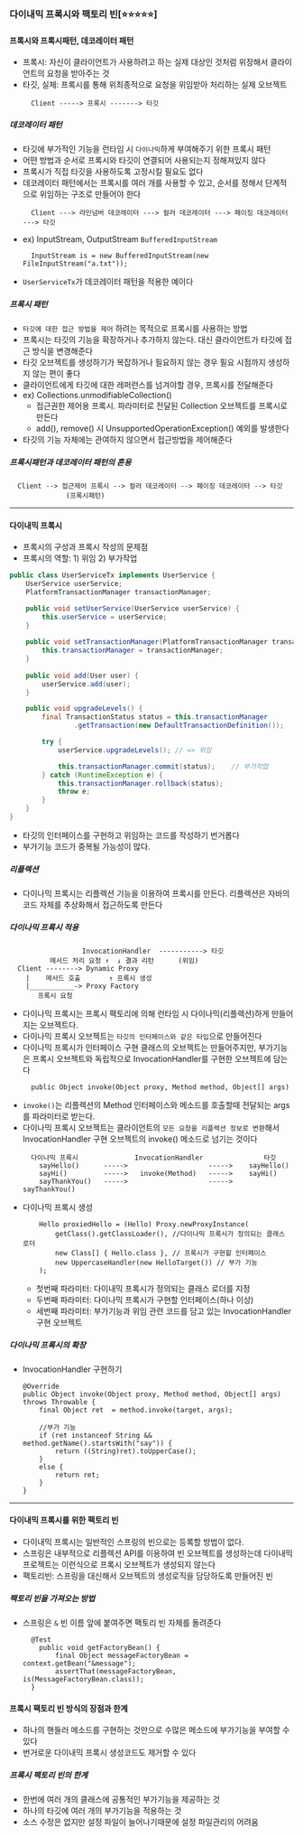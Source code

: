 ### 다이내믹 프록시와 팩토리 빈[⭐⭐⭐⭐⭐️️️]

#### 프록시와 프록시패턴, 데코레이터 패턴
- 프록시: 자신이 클라이언트가 사용하려고 하는 실제 대상인 것처럼 위장해서 클라이언트의 요청을 받아주는 것
- 타깃, 실체: 프록시를 통해 위최종적으로 요청을 위임받아 처리하는 실제 오브젝트 
  ```text
    Client -----> 프록시 -------> 타깃 
  ```

##### 데코레이터 패턴
- 타깃에 부가적인 기능을 런타임 시 `다이나믹`하게 부여해주기 위한 프록시 패턴
- 어떤 방법과 순서로 프록시와 타깃이 연결되어 사용되는지 정해져있지 않다
- 프록시가 직접 타깃을 사용하도록 고정시킬 필요도 없다
- 데코레이터 패턴에서는 프록시를 여러 개를 사용할 수 있고, 순서를 정해서 단계적으로 위임하는 구조로 만들어야 한다
  ```text
    Client ---> 라인넘버 데코레이터 ---> 컬러 데코레이터 ---> 페이징 데코레이터 ---> 타깃
  ```
- ex) InputStream, OutputStream `BufferedInputStream`
  ```text
    InputStream is = new BufferedInputStream(new FileInputStream("a.txt"));
  ```
- `UserServiceTx`가 데코레이터 패턴을 적용한 예이다

##### 프록시 패턴
- `타깃에 대한 접근 방법을 제어` 하려는 목적으로 프록시를 사용하는 방법
- 프록시는 타깃의 기능을 확장하거나 추가하지 않는다. 대신 클라이언트가 타깃에 접근 방식을 변경해준다
- 타깃 오브젝트를 생성하기가 복잡하거나 필요하지 않는 경우 필요 시점까지 생성하지 않는 편이 좋다
- 클라이언트에게 타깃에 대한 레퍼런스를 넘겨야할 경우, 프록시를 전달해준다
- ex) Collections.unmodifiableCollection()
  - 접근권한 제어용 프록시. 파라미터로 전달된 Collection 오브젝트를 프록시로 만든다
  - add(), remove() 시 UnsupportedOperationException() 예외를 발생한다
- 타깃의 기능 자체에는 관여하지 않으면서 접근방법을 제어해준다
 
##### 프록시패턴과 데코레이터 패턴의 혼용
```text
  Client --> 접근제어 프록시 --> 컬러 데코레이터 --> 페이징 데코레이터 --> 타깃 
              (프록시패턴)           
```
---
####  다이내믹 프록시
- 프록시의 구성과 프록시 작성의 문제점
- 프록시의 역할: 1) 위임 2) 부가작업
```java
public class UserServiceTx implements UserService {
    UserService userService;
    PlatformTransactionManager transactionManager;

    public void setUserService(UserService userService) {
        this.userService = userService;
    }
    
    public void setTransactionManager(PlatformTransactionManager transactionManager) {
        this.transactionManager = transactionManager;
    }
    
    public void add(User user) {
        userService.add(user);
    }

    public void upgradeLevels() {
        final TransactionStatus status = this.transactionManager        //부가작업
                .getTransaction(new DefaultTransactionDefinition());    

        try {
            userService.upgradeLevels(); // => 위임 

            this.transactionManager.commit(status);    // 부가작업
        } catch (RuntimeException e) {                      
            this.transactionManager.rollback(status);
            throw e;
        }
    }
}
```
- 타깃의 인터페이스를 구현하고 위임하는 코드를 작성하기 번거롭다
- 부가기능 코드가 중복될 가능성이 많다.

##### 리플렉션
- 다이나믹 프록시는 리플렉션 기능을 이용하여 프록시를 만든다. 리플렉션은 자바의 코드 자체를 추상화해서 접근하도록 만든다

##### 다이나믹 프록시 적용
```text
                  InvocationHandler  -----------> 타깃
          메서드 처리 요청 ↑  ↓ 결과 리턴      (위임)
  Client --------> Dynamic Proxy 
    |    메서드 호출       ↑ 프록시 생성 
    |___________-> Proxy Factory
       프록시 요청          
```
- 다이나믹 프록시는 프록시 팩토리에 의해 런타임 시 다이나믹(리플렉션)하게 만들어지는 오브젝트다.
- 다이나믹 프록시 오브젝트는 `타깃의 인터페이스와 같은 타입`으로 만들어진다
- 다이나믹 프록시가 인터페이스 구현 클래스의 오브젝트는 만들어주지만, 부가기능은 프록시 오브젝트와 독립적으로 InvocationHandler를 구현한 오브젝트에 담는다
  ```text
    public Object invoke(Object proxy, Method method, Object[] args)
  ```
- `invoke()`는 리플렉션의 Method 인터페이스와 메소드를 호출할때 전달되는 args를 파라미터로 받는다. 
- 다이나믹 프록시 오브젝트는 클라이언트의 `모든 요청을 리플렉션 정보로 변환`해서 InvocationHandler 구현 오브젝트의 invoke() 메소드로 넘기는 것이다
  ```text
    다이나믹 프록시              InvocationHandler               타깃
      sayHello()      ----->                    ----->    sayHello()           
      sayHi()         ----->   invoke(Method)   ----->    sayHi()
      sayThankYou()   ----->                    ----->    sayThankYou()
  ```
- 다이나믹 프록시 생성
  ```text
      Hello proxiedHello = (Hello) Proxy.newProxyInstance(
          getClass().getClassLoader(), //다이나믹 프록시가 정의되는 클래스 로더
          new Class[] { Hello.class }, // 프록시가 구현할 인터페이스
          new UppercaseHandler(new HelloTarget()) // 부가 기능
      );
  ```
  - 첫번째 파라미터: 다이내믹 프록시가 정의되는 클래스 로더를 지정
  - 두번째 파라미터: 다이나믹 프록시가 구현할 인터페이스(하나 이상)
  - 세번째 파라미터: 부가기능과 위임 관련 코드를 담고 있는 InvocationHandler 구현 오브젝트 

##### 다이나믹 프록시의 확장
- InvocationHandler 구현하기 
  ```text
  @Override
  public Object invoke(Object proxy, Method method, Object[] args) throws Throwable {
      final Object ret  = method.invoke(target, args);
          
      //부가 기능 
      if (ret instanceof String && method.getName().startsWith("say")) {
          return ((String)ret).toUpperCase();
      }
      else {
          return ret;
      }
  }
---

#### 다이내믹 프록시를 위한 팩토리 빈
- 다이내믹 프록시는 일반적인 스프링의 빈으로는 등록할 방법이 없다. 
- 스프링은 내부적으로 리플렉션 API를 이용하여 빈 오브젝트를 생성하는데 다이내믹 프로젝트는 이런식으로 프록시 오브젝트가 생성되지 않는다
- 팩토리빈: 스프링을 대신해서 오브젝트의 생성로직을 담당하도록 만들어진 빈

##### 팩토리 빈을 가져오는 방법
- 스프링은 `&` 빈 이름 앞에 붙여주면 팩토리 빈 자체를 돌려준다
  ```text
    @Test
      public void getFactoryBean() {
          final Object messageFactoryBean = context.getBean("&message");
          assertThat(messageFactoryBean, is(MessageFactoryBean.class));
    }
  ```

#### 프록시 팩토리 빈 방식의 장점과 한계 
- 하나의 핸들러 메소드를 구현하는 것만으로 수많은 메소드에 부가기능을 부여할 수 있다
- 번거로운 다이내믹 프록시 생성코드도 제거할 수 있다 

##### 프록시 팩토리 빈의 한계
- 한번에 여러 개의 클래스에 공통적인 부가기능을 제공하는 것
- 하나의 타깃에 여러 개의 부가기능을 적용하는 것
- 소스 수정은 없지만 설정 파일이 늘어나기때문에 설정 파일관리의 어려움 